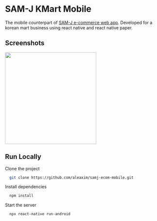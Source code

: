 
# SAM-J KMart Mobile

The mobile counterpart of [SAM-J e-commerce web app](https://github.com/aleaxim/samj-ecommerce-web). Developed for a korean mart business using react native and react native paper.

## Screenshots

<img src="https://github.com/aleaxim/samj-ecom-mobile/assets/56270967/04af99a0-34ff-46c2-a20f-64b0609115bel.type" width="300" >

## Run Locally

Clone the project

```bash
  git clone https://github.com/aleaxim/samj-ecom-mobile.git
```

Install dependencies

```bash
  npm install
```

Start the server

```bash
  npx react-native run-android
```
